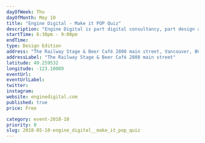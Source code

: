 ```yaml
---
dayOfWeek: Thu
dayOfMonth: May 10
title: "Engine Digital - Make it POP Quiz"
description: "Engine Digital is part digital consultancy, part design and technology studio. Seeing the need for a casual and fun event to bring together the Vancouver design community, the design team at Engine Digital created Make It POP Quiz — pub trivia with a design-nerd twist."
startTime: 6:30pm - 9:00pm
endTime: 
type: Design Edition
address: "The Railway Stage & Beer Café 2808 main street, Vancouver, BC, Canada"
addressLabel: "The Railway Stage & Beer Café 2808 main street"
latitude: 49.259532
longitude: -123.10089
eventUrl: 
eventUrlLabel: 
twitter: 
instagram: 
website: enginedigital.com
published: true
price: Free

category: event-2018-10
priority: 0
slug: 2018-05-10-engine_digital__make_it_pop_quiz
---
```


